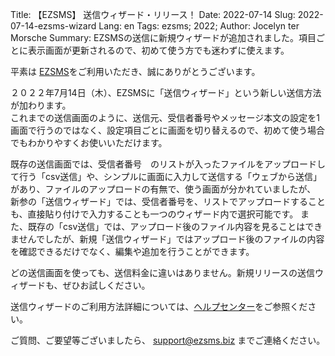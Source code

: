 Title: 【EZSMS】 送信ウィザード・リリース！
Date: 2022-07-14
Slug: 2022-07-14-ezsms-wizard
Lang: en
Tags: ezsms; 2022;
Author: Jocelyn ter Morsche
Summary: EZSMSの送信に新規ウィザードが追加されました。項目ごとに表示画面が更新されるので、初めて使う方でも迷わずに使えます。

平素は [EZSMS](https://www.ezsms.biz/)をご利用いただき、誠にありがとうございます。

２０２２年7月14日（木）、EZSMSに「送信ウィザード」という新しい送信方法が加わります。<br>
これまでの送信画面のように、送信元、受信者番号やメッセージ本文の設定を1画面で行うのではなく、設定項目ごとに画面を切り替えるので、初めて使う場合でもわかりやすくお使いいただけます。<br>

既存の送信画面では、受信者番号　のリストが入ったファイルをアップロードして行う「csv送信」や、シンプルに画面に入力して送信する「ウェブから送信」があり、ファイルのアップロードの有無で、使う画面が分かれていましたが、
新参の「送信ウィザード」では、受信者番号を、リストでアップロードすることも、直接貼り付けで入力することも一つのウィザード内で選択可能です。
また、既存の「csv送信」では、アップロード後のファイル内容を見ることはできませんでしたが、新規「送信ウィザード」ではアップロード後のファイルの内容を確認できるだけでなく、編集や追加を行うことができます。

どの送信画面を使っても、送信料金に違いはありません。新規リリースの送信ウィザードも、ぜひお試しください。

送信ウィザードのご利用方法詳細については、[ヘルプセンター](https://help.xoxzo.com/ja/ezsms-sms-delivery-service/articles/)をご参照ください。

ご質問、ご要望等ございましたら、 support@ezsms.biz までご連絡ください。
